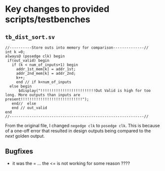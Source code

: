 # Key changes to provided scripts/testbenches

## `tb_dist_sort.sv`

```
//----------Store outs into memory for comparison--------------//
int k =0;
always@ (posedge clk) begin
 if(out_valid) begin
   if (k < num_of_inputs+1) begin
     addr_1st_mem[k] = addr_1st;
     addr_2nd_mem[k] = addr_2nd;
     k++;
     end // if k<num_of_inputs
  else begin
      $display("!!!!!!!!!!!!!!!!!!!!!!!!!Out Valid is high for too long. More outputs than inputs are present!!!!!!!!!!!!!!!!!!!!!!!!!!!!");
   end//  else
   end // out_valid
end
//-------------------------------------------------------------//
```

From the original file, I changed `negedge clk` to `posedge clk`. This is because of a one-off error that resulted in design outputs being compared to the *next* golden output. 

## Bugfixes

- it was the = ... the  <=  is not working for some reason ????